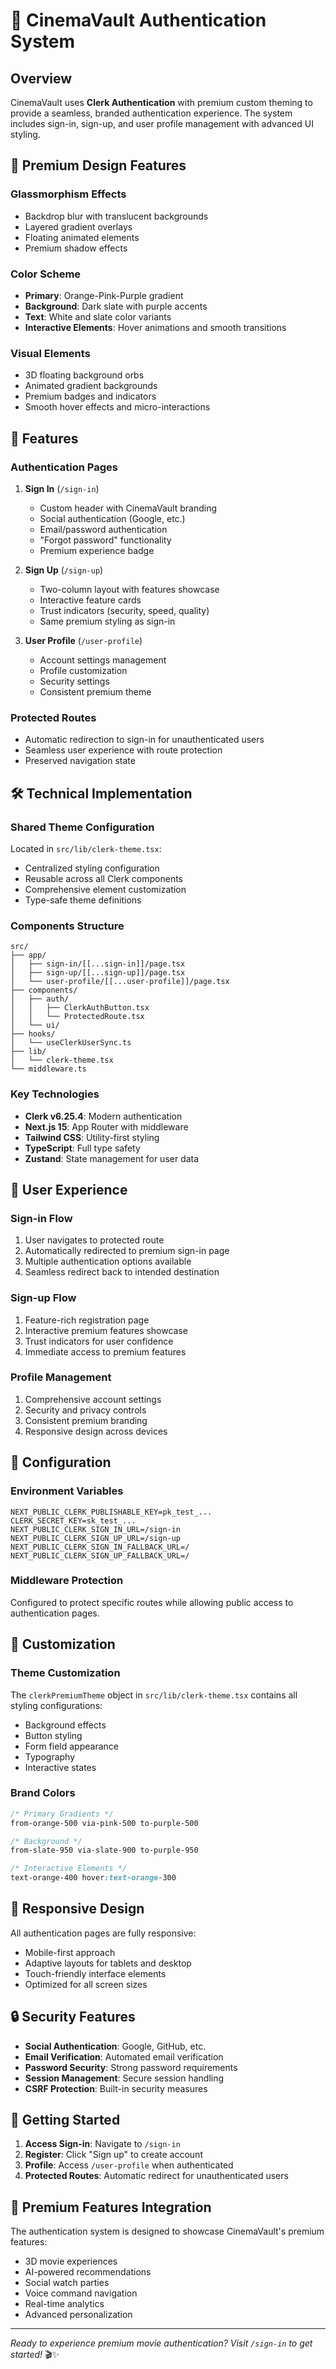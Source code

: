 # 🔐 CinemaVault Authentication System

## Overview

CinemaVault uses **Clerk Authentication** with premium custom theming to provide a seamless, branded authentication experience. The system includes sign-in, sign-up, and user profile management with advanced UI styling.

## 🎨 Premium Design Features

### Glassmorphism Effects

- Backdrop blur with translucent backgrounds
- Layered gradient overlays
- Floating animated elements
- Premium shadow effects

### Color Scheme

- **Primary**: Orange-Pink-Purple gradient
- **Background**: Dark slate with purple accents
- **Text**: White and slate color variants
- **Interactive Elements**: Hover animations and smooth transitions

### Visual Elements

- 3D floating background orbs
- Animated gradient backgrounds
- Premium badges and indicators
- Smooth hover effects and micro-interactions

## 🚀 Features

### Authentication Pages

1. **Sign In** (`/sign-in`)

   - Custom header with CinemaVault branding
   - Social authentication (Google, etc.)
   - Email/password authentication
   - "Forgot password" functionality
   - Premium experience badge

2. **Sign Up** (`/sign-up`)

   - Two-column layout with features showcase
   - Interactive feature cards
   - Trust indicators (security, speed, quality)
   - Same premium styling as sign-in

3. **User Profile** (`/user-profile`)
   - Account settings management
   - Profile customization
   - Security settings
   - Consistent premium theme

### Protected Routes

- Automatic redirection to sign-in for unauthenticated users
- Seamless user experience with route protection
- Preserved navigation state

## 🛠 Technical Implementation

### Shared Theme Configuration

Located in `src/lib/clerk-theme.tsx`:

- Centralized styling configuration
- Reusable across all Clerk components
- Comprehensive element customization
- Type-safe theme definitions

### Components Structure

```
src/
├── app/
│   ├── sign-in/[[...sign-in]]/page.tsx
│   ├── sign-up/[[...sign-up]]/page.tsx
│   └── user-profile/[[...user-profile]]/page.tsx
├── components/
│   ├── auth/
│   │   ├── ClerkAuthButton.tsx
│   │   └── ProtectedRoute.tsx
│   └── ui/
├── hooks/
│   └── useClerkUserSync.ts
├── lib/
│   └── clerk-theme.tsx
└── middleware.ts
```

### Key Technologies

- **Clerk v6.25.4**: Modern authentication
- **Next.js 15**: App Router with middleware
- **Tailwind CSS**: Utility-first styling
- **TypeScript**: Full type safety
- **Zustand**: State management for user data

## 🎯 User Experience

### Sign-in Flow

1. User navigates to protected route
2. Automatically redirected to premium sign-in page
3. Multiple authentication options available
4. Seamless redirect back to intended destination

### Sign-up Flow

1. Feature-rich registration page
2. Interactive premium features showcase
3. Trust indicators for user confidence
4. Immediate access to premium features

### Profile Management

1. Comprehensive account settings
2. Security and privacy controls
3. Consistent premium branding
4. Responsive design across devices

## 🔧 Configuration

### Environment Variables

```env
NEXT_PUBLIC_CLERK_PUBLISHABLE_KEY=pk_test_...
CLERK_SECRET_KEY=sk_test_...
NEXT_PUBLIC_CLERK_SIGN_IN_URL=/sign-in
NEXT_PUBLIC_CLERK_SIGN_UP_URL=/sign-up
NEXT_PUBLIC_CLERK_SIGN_IN_FALLBACK_URL=/
NEXT_PUBLIC_CLERK_SIGN_UP_FALLBACK_URL=/
```

### Middleware Protection

Configured to protect specific routes while allowing public access to authentication pages.

## 🎨 Customization

### Theme Customization

The `clerkPremiumTheme` object in `src/lib/clerk-theme.tsx` contains all styling configurations:

- Background effects
- Button styling
- Form field appearance
- Typography
- Interactive states

### Brand Colors

```css
/* Primary Gradients */
from-orange-500 via-pink-500 to-purple-500

/* Background */
from-slate-950 via-slate-900 to-purple-950

/* Interactive Elements */
text-orange-400 hover:text-orange-300
```

## 📱 Responsive Design

All authentication pages are fully responsive:

- Mobile-first approach
- Adaptive layouts for tablets and desktop
- Touch-friendly interface elements
- Optimized for all screen sizes

## 🔒 Security Features

- **Social Authentication**: Google, GitHub, etc.
- **Email Verification**: Automated email verification
- **Password Security**: Strong password requirements
- **Session Management**: Secure session handling
- **CSRF Protection**: Built-in security measures

## 🚦 Getting Started

1. **Access Sign-in**: Navigate to `/sign-in`
2. **Register**: Click "Sign up" to create account
3. **Profile**: Access `/user-profile` when authenticated
4. **Protected Routes**: Automatic redirect for unauthenticated users

## 🎪 Premium Features Integration

The authentication system is designed to showcase CinemaVault's premium features:

- 3D movie experiences
- AI-powered recommendations
- Social watch parties
- Voice command navigation
- Real-time analytics
- Advanced personalization

---

_Ready to experience premium movie authentication? Visit `/sign-in` to get started!_ 🎬✨

